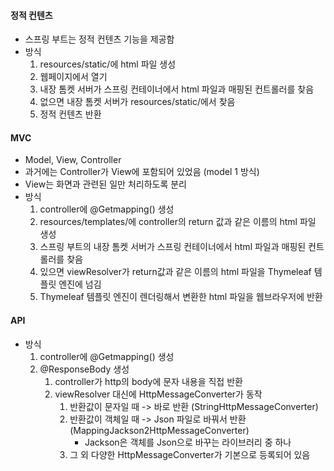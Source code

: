 
#### 정적 컨텐츠
- 스프링 부트는 정적 컨텐츠 기능을 제공함
- 방식
	1. resources/static/에 html 파일 생성
	2. 웹페이지에서 열기
	3. 내장 톰켓 서버가 스프링 컨테이너에서 html 파일과 매핑된 컨트롤러를 찾음
	4. 없으면 내장 톰켓 서버가 resources/static/에서 찾음
	5. 정적 컨텐츠 반환

#### MVC
- Model, View, Controller
- 과거에는 Controller가 View에 포함되어 있었음 (model 1 방식)
- View는 화면과 관련된 일만 처리하도록 분리
- 방식
	1. controller에 @Getmapping() 생성
	2. resources/templates/에 controller의 return 값과 같은 이름의 html 파일 생성
	3. 스프링 부트의 내장 톰켓 서버가 스프링 컨테이너에서 html 파일과 매핑된 컨트롤러를 찾음
	4. 있으면 viewResolver가 return값과 같은 이름의 html 파일을 Thymeleaf 템플릿 엔진에 넘김
	5. Thymeleaf 템플릿 엔진이 렌더링해서 변환한 html 파일을 웹브라우저에 반환

#### API
- 방식
	1. controller에 @Getmapping() 생성
	2. @ResponseBody 생성
		1. controller가 http의 body에 문자 내용을 직접 반환
		2. viewResolver 대신에 HttpMessageConverter가 동작
			1. 반환값이 문자일 때 -> 바로 반환 (StringHttpMessageConverter)
			2. 반환값이 객체일 때 -> Json 파일로 바꿔서 반환 (MappingJackson2HttpMessageConverter)
				- Jackson은 객체를 Json으로 바꾸는 라이브러리 중 하나
			3. 그 외 다양한 HttpMessageConverter가 기본으로 등록되어 있음

